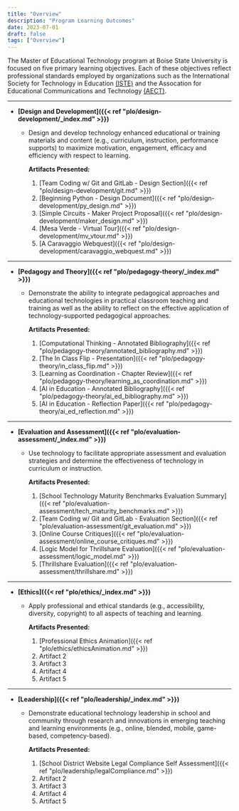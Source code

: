 ```yaml
---
title: "Overview"
description: "Program Learning Outcomes"
date: 2023-07-01
draft: false
tags: ["Overview"]
---
```


The Master of Educational Technology program at Boise State University is focused on five primary learning objectives.  Each of these objectives reflect professional standards employed by organizations such as the International Society for Technology in Education [(ISTE)](https://www.iste.org) and the Assocation for Educational Communications and Technology [(AECT)](https://www.aect.org).
___

* **[Design and Development]({{< ref "plo/design-development/_index.md" >}})**
  * Design and develop technology enhanced educational or training materials and content (e.g., curriculum, instruction, performance supports) to maximize motivation, engagement, efficacy and efficiency with respect to learning.
    
    **Artifacts Presented:**
    1. [Team Coding w/ Git and GitLab - Design Section]({{< ref "plo/design-development/git.md" >}})
    2. [Beginning Python - Design Document]({{< ref "plo/design-development/py_design.md" >}})
    3. [Simple Circuits - Maker Project Proposal]({{< ref "plo/design-development/maker_design.md" >}})
    4. [Mesa Verde - Virtual Tour]({{< ref "plo/design-development/mv_vtour.md" >}})
    5. [A Caravaggio Webquest]({{< ref "plo/design-development/caravaggio_webquest.md" >}})
___
* **[Pedagogy and Theory]({{< ref "plo/pedagogy-theory/_index.md" >}})**
  * Demonstrate the ability to integrate pedagogical approaches and educational technologies in practical classroom teaching and training as well as the ability to reflect on the effective application of technology-supported pedagogical approaches.
    
     **Artifacts Presented:**
    1. [Computational Thinking - Annotated Bibliography]({{< ref "plo/pedagogy-theory/annotated_bibliography.md" >}})
    2. [The In Class Flip - Presentation]({{< ref "plo/pedagogy-theory/in_class_flip.md" >}})
    3. [Learning as Coordination - Chapter Review]({{< ref "plo/pedagogy-theory/learning_as_coordination.md" >}})
    4. [AI in Education - Annotated Bibliography]({{< ref "plo/pedagogy-theory/ai_ed_bibliography.md" >}})
    5. [AI in Education - Reflection Paper]({{< ref "plo/pedagogy-theory/ai_ed_reflection.md" >}})
___  
* **[Evaluation and Assessment]({{< ref "plo/evaluation-assessment/_index.md" >}})**
  * Use technology to facilitate appropriate assessment and evaluation strategies and determine the effectiveness of technology in curriculum or instruction.
    
     **Artifacts Presented:**
    1. [School Technology Maturity Benchmarks Evaluation Summary]({{< ref "plo/evaluation-assessment/tech_maturity_benchmarks.md" >}})
    2. [Team Coding w/ Git and GitLab - Evaluation Section]({{< ref "plo/evaluation-assessment/git_evaluation.md" >}})
    3. [Online Course Critiques]({{< ref "plo/evaluation-assessment/online_course_critiques.md" >}})
    4. [Logic Model for Thrillshare Evaluation]({{< ref "plo/evaluation-assessment/logic_model.md" >}})
    5. [Thrillshare Evaluation]({{< ref "plo/evaluation-assessment/thrillshare.md" >}})
___
* **[Ethics]({{< ref "plo/ethics/_index.md" >}})**
  * Apply professional and ethical standards (e.g., accessibility, diversity, copyright) to all aspects of teaching and learning.
    
     **Artifacts Presented:**
    1. [Professional Ethics Animation]({{< ref "plo/ethics/ethicsAnimation.md" >}})
    2. Artifact 2
    3. Artifact 3
    4. Artifact 4
    5. Artifact 5
___
* **[Leadership]({{< ref "plo/leadership/_index.md" >}})**
  * Demonstrate educational technology leadership in school and community through research and innovations in emerging teaching and learning environments (e.g., online, blended, mobile, game-based, competency-based).
    
     **Artifacts Presented:**
    1. [School District Website Legal Compliance Self Assessment]({{< ref "plo/leadership/legalCompliance.md" >}})
    2. Artifact 2
    3. Artifact 3
    4. Artifact 4
    5. Artifact 5